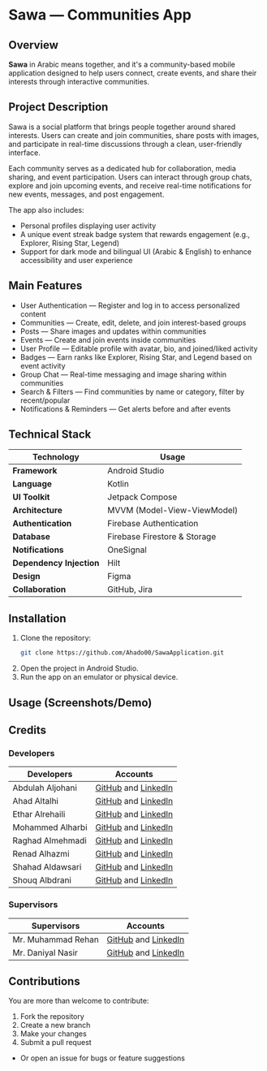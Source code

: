 # Sawa — Communities App


## Overview
**Sawa** in Arabic means together, and it's a community-based mobile application designed to help users connect, create events, and share their interests through interactive communities.

## Project Description
Sawa is a social platform that brings people together around shared interests. Users can create and join communities, share posts with images, and participate in real-time discussions through a clean, user-friendly interface.

Each community serves as a dedicated hub for collaboration, media sharing, and event participation. Users can interact through group chats, explore and join upcoming events, and receive real-time notifications for new events, messages, and post engagement.

The app also includes:
- Personal profiles displaying user activity
- A unique event streak badge system that rewards engagement (e.g., Explorer, Rising Star, Legend)
- Support for dark mode and bilingual UI (Arabic & English) to enhance accessibility and user experience

## Main Features
- User Authentication — Register and log in to access personalized content
- Communities — Create, edit, delete, and join interest-based groups
- Posts — Share images and updates within communities
- Events — Create and join events inside communities
- User Profile — Editable profile with avatar, bio, and joined/liked activity
- Badges — Earn ranks like Explorer, Rising Star, and Legend based on event activity
- Group Chat — Real-time messaging and image sharing within communities
- Search & Filters — Find communities by name or category, filter by recent/popular
- Notifications & Reminders — Get alerts before and after events

## Technical Stack

| Technology             | Usage                             |
|------------------------|-----------------------------------|
| **Framework**          | Android Studio                    |
| **Language**           | Kotlin                            |
| **UI Toolkit**         | Jetpack Compose                   |
| **Architecture**       | MVVM (Model-View-ViewModel)       |
| **Authentication**     | Firebase Authentication           |
| **Database**           | Firebase Firestore & Storage      |
| **Notifications**      | OneSignal                         |
| **Dependency Injection** | Hilt                            |
| **Design**             | Figma                             |
| **Collaboration**      | GitHub, Jira                      |

## Installation

1. Clone the repository:
   ```bash
   git clone https://github.com/Ahado00/SawaApplication.git
2. Open the project in Android Studio.
3. Run the app on an emulator or physical device.

## Usage (Screenshots/Demo)


## Credits
### Developers

| Developers             | Accounts                          |
|------------------------|-----------------------------------|
| Abdulah Aljohani       | [GitHub](https://github.com/AbdallahLearn) and [LinkedIn](https://www.linkedin.com/in/abdullahjhn/)|
| Ahad Altalhi             | [GitHub](https://github.com/Ahado00) and [LinkedIn](https://www.linkedin.com/in/ahad-altalhi/)|
| Ethar Alrehaili          | [GitHub](https://github.com/etharalrehaili) and [LinkedIn](https://www.linkedin.com/in/ethar-alrehaili/)|
| Mohammed Alharbi         | [GitHub](https://github.com/mojazi42) and [LinkedIn](https://www.linkedin.com/in/mohammed-alharbi-bb8339283/)|
| Raghad Almehmadi         | [GitHub](https://github.com/RaghadAlmehmadi) and [LinkedIn](https://www.linkedin.com/in/raghad-almehmadi-2a1aa3339/)|
| Renad Alhazmi            | [GitHub](https://github.com/R-1102) and [LinkedIn](https://www.linkedin.com/in/renad-alhazmi-764b49321/)|
| Shahad Aldawsari         | [GitHub](https://github.com/ShahadAliAldawsari) and [LinkedIn](https://www.linkedin.com/in/shahad-ali-aldawsari-711792221/)|
| Shouq Albdrani           | [GitHub](https://github.com/shouqalbdrani) and [LinkedIn](https://www.linkedin.com/in/shouq-albdrani-b71488273/)|

### Supervisors

| Supervisors            | Accounts                          |
|------------------------|-----------------------------------|
| Mr. ‏Muhammad Rehan     | [GitHub](https://github.com/irehaan) and [LinkedIn](https://www.linkedin.com/in/muhammad-rehan-113226200/)        |
| Mr. Daniyal Nasir      | [GitHub](https://github.com/daniyalnasir/daniyalnasir/) and [LinkedIn](https://www.linkedin.com/in/syeddaniyalnasir/)        |


## Contributions
You are more than welcome to contribute:
1. Fork the repository
2. Create a new branch
3. Make your changes
4. Submit a pull request
- Or open an issue for bugs or feature suggestions
